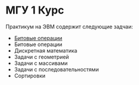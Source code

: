 # МГУ 1 Курс

Практикум на ЭВМ содержит следующие задчаи:
+ [Битовые операции](https://github.com/SoinRoma/MSU_1Course/tree/master/BitOperations)
+ Битовые операции
+ Дискретная математика
+ Задачи с геометрией
+ Задачи с массивами
+ Задачи с последовательностями
+ Сортировки
